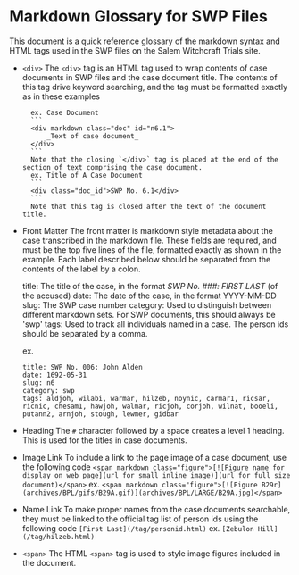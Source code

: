 # Markdown Glossary for SWP Files

This document is a quick reference glossary of the markdown syntax and HTML tags used in the SWP files on the Salem Witchcraft Trials site.

* `<div>`
	The `<div>` tag is an HTML tag used to wrap contents of case documents in SWP files and the case document title. The contents of this tag drive keyword searching, and the tag must be formatted exactly as in these examples
	
		ex. Case Document 
		```
		<div markdown class="doc" id="n6.1">
			_Text of case document_
		</div>
		```
		Note that the closing `</div>` tag is placed at the end of the section of text comprising the case document.
		ex. Title of A Case Document
		```
		<div class="doc_id">SWP No. 6.1</div>
		```
		Note that this tag is closed after the text of the document title.

* Front Matter
	The front matter is markdown style metadata about the case transcribed in the markdown file. These fields are required, and must be the top five lines of the file, formatted exactly as shown in the example. Each label described below should be separated from the contents of the label by a colon.

	title: The title of the case, in the format _SWP No. ###: FIRST LAST_ (of the accused)
	date: The date of the case, in the format YYYY-MM-DD
	slug: The SWP case number
	category: Used to distinguish between different markdown sets. For SWP documents, this should always be 'swp'
	tags: Used to track all individuals named in a case. The person ids should be separated by a comma.
	
	ex. 
	```
	title: SWP No. 006: John Alden
	date: 1692-05-31
	slug: n6
	category: swp
	tags: aldjoh, wilabi, warmar, hilzeb, noynic, carmar1, ricsar, ricnic, chesam1, hawjoh, walmar, ricjoh, corjoh, wilnat, booeli, putann2, arnjoh, stough, lewmer, gidbar
	```

* Heading
	The `#` character followed by a space creates a level 1 heading. This is used for the titles in case documents.

* Image Link
	To include a link to the page image of a case document, use the following code
	`<span markdown class="figure">[![Figure name for display on web page](url for small inline image)](url for full size document)</span>`
	ex.
	`<span markdown class="figure">[![Figure B29r](archives/BPL/gifs/B29A.gif)](archives/BPL/LARGE/B29A.jpg)</span>`

* Name Link
	To make proper names from the case documents searchable, they must be linked to the official tag list of person ids using the following code
	`[First Last](/tag/personid.html)`
	ex.
	`[Zebulon Hill](/tag/hilzeb.html)`

* `<span>`
	The HTML `<span>` tag is used to style image figures included in the document.

